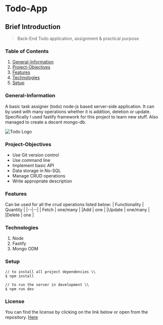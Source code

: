 # Todo-App

## Brief Introduction
> Back-End Todo application, assignment & practical purpose

### Table of Contents
 1. [General-Information](#general-information)
 2. [Project-Objectives](#project-objectives)
 3. [Features](#features)
 4. [Technologies](#technologies)
 5. [Setup](#setup)

### General-Information
A basic task assigner (todo) node-js based server-side application. It can by used with many operations whether it is addition, deletion or update.
Specifically I used fastify framework for this project to learn new stuff. Also managed to create a decent mongo-db.

![Todo Logo](https://i.pinimg.com/originals/f7/3b/4e/f73b4e244b255face5fda25c72905c98.png)

### Project-Objectives
* Use Git version control
* Use command line
* Implement basic API
* Data storage in No-SQL
* Manage CRUD operations
* Write appropriate description

### Features
Can be used for all the crud operations listed below:
| Functionality | Quantity |
|--|--|
| Fetch | one/many	|
|Add	| one		|
|Update	| one/many	|
|Delete	| one		|

### Technologies
 1. Node
 2. Fastify
 3. Mongo ODM

### Setup
```
// to install all project dependencies \\
$ npm install

// to run the server in development \\
$ npm run dev
```

### License
You can find the license by clicking on the link below or open from the repository.
[Here](https://github.com/AdyPolyCode/Todo-App-Node-js/blob/main/LICENSE)
